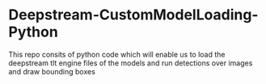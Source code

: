# Deepstream-CustomModelLoading-Python
This repo consits of python code which will enable us to load the deepstream tlt engine files of the models and run detections over images and draw bounding boxes
